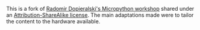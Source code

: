 This is a fork of [Radomir Dopieralski's Micropython workshop](https://bitbucket.org/thesheep/d1workshop/overview) shared under an
[Attribution-ShareAlike license](https://creativecommons.org/licenses/by-sa/4.0/).
The main adaptations made were to tailor the content to the hardware available.
